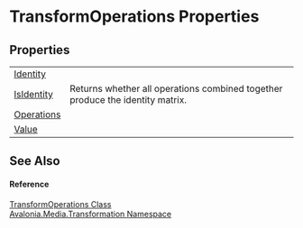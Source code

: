 # TransformOperations Properties




## Properties
<table>
<tr>
<td><a href="P_Avalonia_Media_Transformation_TransformOperations_Identity">Identity</a></td>
<td> </td>
</tr>
<tr>
<td><a href="P_Avalonia_Media_Transformation_TransformOperations_IsIdentity">IsIdentity</a></td>
<td>Returns whether all operations combined together produce the identity matrix.</td>
</tr>
<tr>
<td><a href="P_Avalonia_Media_Transformation_TransformOperations_Operations">Operations</a></td>
<td> </td>
</tr>
<tr>
<td><a href="P_Avalonia_Media_Transformation_TransformOperations_Value">Value</a></td>
<td> </td>
</tr>
</table>

## See Also


#### Reference
<a href="T_Avalonia_Media_Transformation_TransformOperations">TransformOperations Class</a>  
<a href="N_Avalonia_Media_Transformation">Avalonia.Media.Transformation Namespace</a>  
